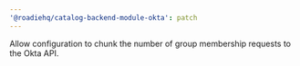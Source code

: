 ```yaml
---
'@roadiehq/catalog-backend-module-okta': patch
---
```


Allow configuration to chunk the number of group membership requests to the Okta API.
